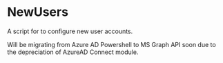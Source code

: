 # NewUsers
A script for to configure new user accounts.

Will be migrating from Azure AD Powershell to MS Graph API soon due to the depreciation of AzureAD Connect module.
